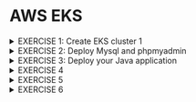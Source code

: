 # AWS EKS

<details>
<summary> EXERCISE 1: Create EKS cluster 1
</summary>
<br>
You decide to create an EKS cluster - the managed Kubernetes Service of AWS. To simplify the whole creation and configurations, you use eksctl.With eksctl you create an EKS cluster with 3 Nodes and 1 Fargate profile

### Solution:
# 1. Install eksctl   
```sh
brew tap weaveworks/tap
brew install weaveworks/tap/eksctl
```

#### 2. Create YAML (cluster.yaml)
``` sh
apiVersion: eksctl.io/v1alpha5
kind: ClusterConfig

metadata:
  name: demo-cluster
  region: eu-west-3

nodeGroups:
  - name: node-group-1
    desiredCapacity: 3
    instanceType: t2.micro

fargateProfiles:
  - name: fargate-profile-1
    selectors:
      - namespace: default
```

#### 3. Create Cluster using eksctl 
<code>eksctl create cluster -f cluster.yaml</code>


##### Deletion of cluster:
<code>eksctl delete cluster --name demo-cluster</code>
</details>


<details>
<summary> EXERCISE 2: Deploy Mysql and phpmyadmin
</summary>
<br>
You deploy mysql and phpmyadmin on EC2 nodes with the same setup as before.
</details>


<details>
<summary> EXERCISE 3: Deploy your Java application
</summary>
<br>
You deploy your Java application using Fargate with 3 replicas and same setup as before
</details>


<details>
<summary> EXERCISE 4
</summary>
</details>


<details>
<summary> EXERCISE 5
</summary>
</details>


<details>
<summary> EXERCISE 6
</summary>
</details>
